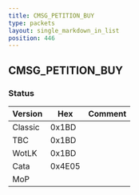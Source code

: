 ```yaml
---
title: CMSG_PETITION_BUY
type: packets
layout: single_markdown_in_list
position: 446
---
```


## CMSG_PETITION_BUY

### Status

Version    | Hex        | Comment
---------- | ---------- | ---------- 
Classic    | 0x1BD      |
TBC        | 0x1BD      |
WotLK      | 0x1BD      |
Cata       | 0x4E05     |
MoP        |            |